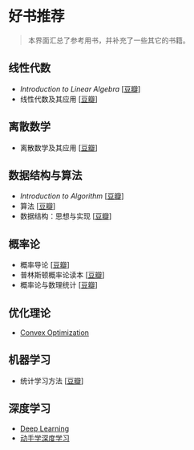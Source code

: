 # 好书推荐

> 本界面汇总了参考用书，并补充了一些其它的书籍。

## 线性代数

- *Introduction to Linear Algebra* [[豆瓣](https://book.douban.com/subject/26824921/)]
- 线性代数及其应用 [[豆瓣](https://book.douban.com/subject/1425950/)]

## 离散数学

- 离散数学及其应用 [[豆瓣](https://book.douban.com/subject/34866266/)]

## 数据结构与算法

- *Introduction to Algorithm* [[豆瓣](https://book.douban.com/subject/1433399/)]
- 算法 [[豆瓣](https://book.douban.com/subject/19952400/)]
- 数据结构：思想与实现 [[豆瓣](https://book.douban.com/subject/30855210/)]

## 概率论

- 概率导论 [[豆瓣](https://book.douban.com/subject/26694188/)]
- 普林斯顿概率论读本 [[豆瓣](https://book.douban.com/subject/35193606/)]
- 概率论与数理统计 [[豆瓣](https://book.douban.com/subject/2201479/)]

## 优化理论

- [Convex Optimization](https://stanford.edu/~boyd/cvxbook/)

## 机器学习

- 统计学习方法 [[豆瓣](https://book.douban.com/subject/33437381/)]

## 深度学习

- [Deep Learning](https://www.deeplearningbook.org/)
- [动手学深度学习](https://zh-v2.d2l.ai/)
